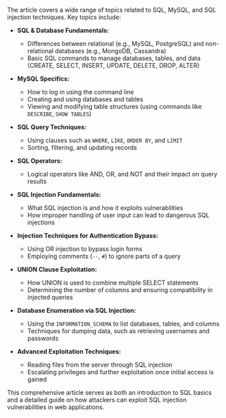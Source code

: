 The article covers a wide range of topics related to SQL, MySQL, and SQL injection techniques. Key topics include:

- **SQL & Database Fundamentals:**  
  - Differences between relational (e.g., MySQL, PostgreSQL) and non-relational databases (e.g., MongoDB, Cassandra)  
  - Basic SQL commands to manage databases, tables, and data (CREATE, SELECT, INSERT, UPDATE, DELETE, DROP, ALTER)

- **MySQL Specifics:**  
  - How to log in using the command line  
  - Creating and using databases and tables  
  - Viewing and modifying table structures (using commands like `DESCRIBE`, `SHOW TABLES`)

- **SQL Query Techniques:**  
  - Using clauses such as `WHERE`, `LIKE`, `ORDER BY`, and `LIMIT`  
  - Sorting, filtering, and updating records

- **SQL Operators:**  
  - Logical operators like AND, OR, and NOT and their impact on query results

- **SQL Injection Fundamentals:**  
  - What SQL injection is and how it exploits vulnerabilities  
  - How improper handling of user input can lead to dangerous SQL injections

- **Injection Techniques for Authentication Bypass:**  
  - Using OR injection to bypass login forms  
  - Employing comments (`--`, `#`) to ignore parts of a query

- **UNION Clause Exploitation:**  
  - How UNION is used to combine multiple SELECT statements  
  - Determining the number of columns and ensuring compatibility in injected queries

- **Database Enumeration via SQL Injection:**  
  - Using the `INFORMATION_SCHEMA` to list databases, tables, and columns  
  - Techniques for dumping data, such as retrieving usernames and passwords

- **Advanced Exploitation Techniques:**  
  - Reading files from the server through SQL injection  
  - Escalating privileges and further exploitation once initial access is gained

This comprehensive article serves as both an introduction to SQL basics and a detailed guide on how attackers can exploit SQL injection vulnerabilities in web applications.
